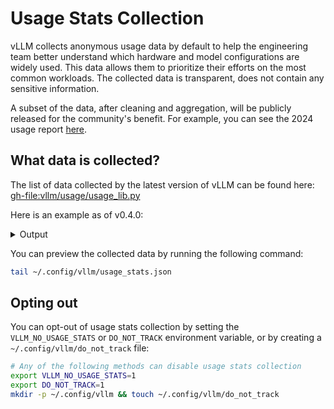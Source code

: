 # Usage Stats Collection

vLLM collects anonymous usage data by default to help the engineering team better understand which hardware and model configurations are widely used. This data allows them to prioritize their efforts on the most common workloads. The collected data is transparent, does not contain any sensitive information.

A subset of the data, after cleaning and aggregation, will be publicly released for the community's benefit. For example, you can see the 2024 usage report [here](https://2024.vllm.ai).

## What data is collected?

The list of data collected by the latest version of vLLM can be found here: <gh-file:vllm/usage/usage_lib.py>

Here is an example as of v0.4.0:

<details>
<summary>Output</summary>

```json
{
  "uuid": "fbe880e9-084d-4cab-a395-8984c50f1109",
  "provider": "GCP",
  "num_cpu": 24,
  "cpu_type": "Intel(R) Xeon(R) CPU @ 2.20GHz",
  "cpu_family_model_stepping": "6,85,7",
  "total_memory": 101261135872,
  "architecture": "x86_64",
  "platform": "Linux-5.10.0-28-cloud-amd64-x86_64-with-glibc2.31",
  "gpu_count": 2,
  "gpu_type": "NVIDIA L4",
  "gpu_memory_per_device": 23580639232,
  "model_architecture": "OPTForCausalLM",
  "vllm_version": "0.3.2+cu123",
  "context": "LLM_CLASS",
  "log_time": 1711663373492490000,
  "source": "production",
  "dtype": "torch.float16",
  "tensor_parallel_size": 1,
  "block_size": 16,
  "gpu_memory_utilization": 0.9,
  "quantization": null,
  "kv_cache_dtype": "auto",
  "enable_lora": false,
  "enable_prefix_caching": false,
  "enforce_eager": false,
  "disable_custom_all_reduce": true
}
```

</details>

You can preview the collected data by running the following command:

```bash
tail ~/.config/vllm/usage_stats.json
```

## Opting out

You can opt-out of usage stats collection by setting the `VLLM_NO_USAGE_STATS` or `DO_NOT_TRACK` environment variable, or by creating a `~/.config/vllm/do_not_track` file:

```bash
# Any of the following methods can disable usage stats collection
export VLLM_NO_USAGE_STATS=1
export DO_NOT_TRACK=1
mkdir -p ~/.config/vllm && touch ~/.config/vllm/do_not_track
```
